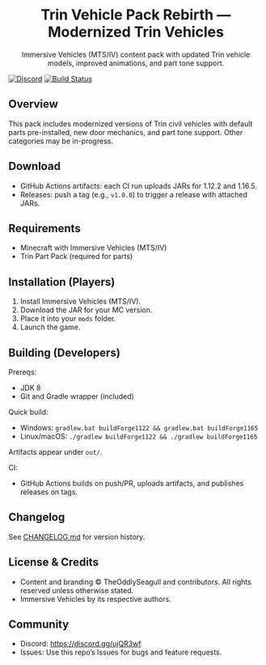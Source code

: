 <div align="center">

# Trin Vehicle Pack Rebirth — Modernized Trin Vehicles

Immersive Vehicles (MTS/IV) content pack with updated Trin vehicle models, improved animations, and part tone support.

</div>

[![Discord](https://img.shields.io/badge/Discord-join-7289DA?logo=discord&logoColor=white)](https://discord.gg/ujQR3wf)
[![Build Status](https://github.com/TheOddlySeagull/Trin-Vehicle-Pack-Rebirth/actions/workflows/build.yml/badge.svg)](https://github.com/TheOddlySeagull/Trin-Vehicle-Pack-Rebirth/actions/workflows/build.yml)

## Overview

This pack includes modernized versions of Trin civil vehicles with default parts pre-installed, new door mechanics, and part tone support. Other categories may be in-progress.

## Download

- GitHub Actions artifacts: each CI run uploads JARs for 1.12.2 and 1.16.5.
- Releases: push a tag (e.g., `v1.0.0`) to trigger a release with attached JARs.

## Requirements

- Minecraft with Immersive Vehicles (MTS/IV)
- Trin Part Pack (required for parts)

## Installation (Players)

1. Install Immersive Vehicles (MTS/IV).
2. Download the JAR for your MC version.
3. Place it into your `mods` folder.
4. Launch the game.

## Building (Developers)

Prereqs:
- JDK 8
- Git and Gradle wrapper (included)

Quick build:
- Windows: `gradlew.bat buildForge1122 && gradlew.bat buildForge1165`
- Linux/macOS: `./gradlew buildForge1122 && ./gradlew buildForge1165`

Artifacts appear under `out/`.

CI:
- GitHub Actions builds on push/PR, uploads artifacts, and publishes releases on tags.

## Changelog

See [CHANGELOG.md](./CHANGELOG.md) for version history.

## License & Credits

- Content and branding © TheOddlySeagull and contributors. All rights reserved unless otherwise stated.
- Immersive Vehicles by its respective authors.

## Community

- Discord: https://discord.gg/ujQR3wf
- Issues: Use this repo’s Issues for bugs and feature requests.